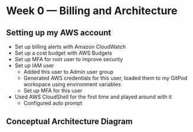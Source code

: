 # Week 0 — Billing and Architecture

## Setting up my AWS account

- Set up billing alerts with Amazon CloudWatch
- Set up a cost budget with AWS Budgets
- Set up MFA for root user to improve security
- Set up IAM user 
    - Added this user to Admin user group  
    - Generated AWS credentials for this user, loaded them to my GitPod workspace using environment variables 
    - Set up MFA for this user 
- Used AWS CloudShell for the first time and played around with it 
    - Configured auto prompt

## Conceptual Architecture Diagram
